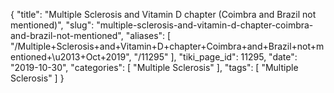 {
    "title": "Multiple Sclerosis and Vitamin D chapter (Coimbra and Brazil not mentioned)",
    "slug": "multiple-sclerosis-and-vitamin-d-chapter-coimbra-and-brazil-not-mentioned",
    "aliases": [
        "/Multiple+Sclerosis+and+Vitamin+D+chapter+Coimbra+and+Brazil+not+mentioned+\u2013+Oct+2019",
        "/11295"
    ],
    "tiki_page_id": 11295,
    "date": "2019-10-30",
    "categories": [
        "Multiple Sclerosis"
    ],
    "tags": [
        "Multiple Sclerosis"
    ]
}